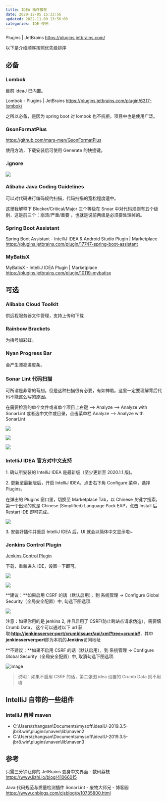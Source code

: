 ```yaml
---
title: IDEA 插件推荐
date: 2020-12-05 15:33:56
updated: 2022-11-09 13:56:00
categories: IDE-使用
---
```


Plugins | JetBrains <https://plugins.jetbrains.com/>

以下是介绍顺序按照优先级排序

## 必备

### Lombok

目前 ideaJ 已内置。

Lombok - Plugins | JetBrains <https://plugins.jetbrains.com/plugin/6317-lombok/>

之所以必备，是因为 spring boot 对 lombok 也不抗拒。项目中也是使用广泛。

### GsonFormatPlus

<https://github.com/mars-men/GsonFormatPlus>

使用方法，下载安装后可使用 Generate 的快捷键。

### .ignore

![](https://upload-images.jianshu.io/upload_images/1662509-0588a2b95947e6f2.png?imageMogr2/auto-orient/strip%7CimageView2/2/w/1240)

### Alibaba Java Coding Guidelines

可以对代码进行编码规约扫描，代码扫描的宽松程度适中。

这里我解释下 Blocker/Critical/Major 三个等级在 Snoar 中对代码规则有五个级别，这是前三个：崩溃/严重/重要 ，也就是说前两级是必须要处理掉的。

### Spring Boot Assistant

Spring Boot Assistant - IntelliJ IDEA & Android Studio Plugin | Marketplace <https://plugins.jetbrains.com/plugin/17747-spring-boot-assistant>

### MyBatisX

MyBatisX - IntelliJ IDEA Plugin | Marketplace <https://plugins.jetbrains.com/plugin/10119-mybatisx>

## 可选

### Alibaba Cloud Toolkit

供远程服务器文件管理，支持上传和下载

### Rainbow Brackets

为括号加彩虹。

### Nyan Progress Bar

会产生漂亮进度条。

### Sonar Lint 代码扫描

可所谓是非常的苛刻。但是这种扫描很有必要，有如神助。这里一定要理解背后代码不能这么写的原因。

在需要检测的单个文件或者单个项目上右键 --> Analyze --> Analyze with SonarLint 或者选中文件或目录，点击菜单栏 Analyze --> Analyze with SonarLint

![](https://upload-images.jianshu.io/upload_images/1662509-f0a9ff9cf44edf4c.png?imageMogr2/auto-orient/strip%7CimageView2/2/w/1240)

![](https://upload-images.jianshu.io/upload_images/1662509-38dc4ccc8841bf02.png?imageMogr2/auto-orient/strip%7CimageView2/2/w/1240)

![](https://upload-images.jianshu.io/upload_images/1662509-49a13e6610050975.png?imageMogr2/auto-orient/strip%7CimageView2/2/w/1240)

### IntelliJ IDEA 官方对中文支持

1\. 确认所安装的 IntelliJ IDEA 是最新版（至少更新至 2020.1.1 版)。

2\. 更新至最新版后，开启 IntelliJ IDEA，点击右下角 Configure 菜单，选择 Plugins。

在弹出的 Plugins 窗口里，切换至 Marketplace Tab，以 Chinese 关键字搜索，第一个出现的就是 Chinese (Simplified) Language Pack EAP，点击 Install 后 Restart IDE 即可完成。

![](https://upload-images.jianshu.io/upload_images/1662509-686d31251d1ba700.gif?imageMogr2/auto-orient/strip)

3\. 安装好插件并重启 IntelliJ IDEA 后，UI 就会以简体中文显示啦~

### Jenkins Control Plugin

[Jenkins Control Plugin](https://github.com/MCMicS/jenkins-control-plugin/issues)

下载，重新进入 IDE，设置一下即可。

![](https://upload-images.jianshu.io/upload_images/1662509-d0110756f7d9b592.png?imageMogr2/auto-orient/strip%7CimageView2/2/w/1240)

![](https://upload-images.jianshu.io/upload_images/1662509-64696bee1ff7cc5d.png?imageMogr2/auto-orient/strip%7CimageView2/2/w/1240)

**建议：**如果启用 CSRF 的话（默认启用），到 系统管理 -> Configure Global Security（全局安全配置）中, 勾选下图选项.

![](https://upload-images.jianshu.io/upload_images/1662509-2f1e3335b8a6b1ab.png?imageMogr2/auto-orient/strip%7CimageView2/2/w/1240)

注意：如果你用的是 jenkins 2, 并且启用了 CSRF(防止跨站点请求伪造），需要填 Crumb Data， 这个可以通过以下 url 获取:**[http://jenkinsserver:port/crumbIssuer/api/xml?tree=crumb#](http://jenkinsserver/crumbIssuer/api/xml?tree=crumb#)**，其中**jenkinsserver:port**即为本机的**Jenkins**访问地址

**不建议：**如果不启用 CSRF 的话（默认启用），到 系统管理 -> Configure Global Security（全局安全配置）中, 取消勾选下图选项.

![image](https://upload-images.jianshu.io/upload_images/1662509-0a5ffcb31c451442.png?imageMogr2/auto-orient/strip%7CimageView2/2/w/1240)

> 说明：如果不启用 CSRF 的话，第二张图 idea 设置的 Crumb Data 则不用填

## IntelliJ 自带的一些组件

### IntelliJ 自带 maven

- C:\Users\zhangsan\Documents\mysoft\ideaIU-2019.3.5-jbr8.win\plugins\maven\lib\maven2
- C:\Users\zhangsan\Documents\mysoft\ideaIU-2019.3.5-jbr8.win\plugins\maven\lib\maven3

## 参考

只需三分钟让你的 JetBrains 变身中文界面 - 数码荔枝 <https://www.lizhi.io/blog/41066015>

Java 代码规范与质量检测插件 SonarLint - 废物大师兄 - 博客园 <https://www.cnblogs.com/cjsblog/p/10735800.html>
